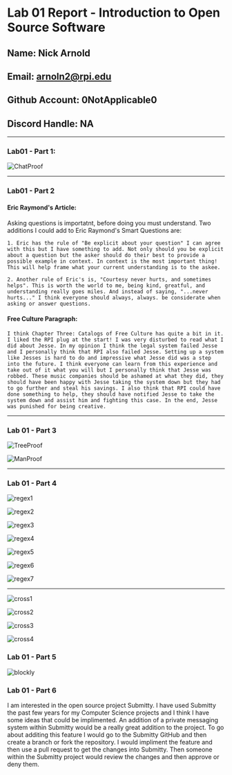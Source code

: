 # Lab 01 Report - Introduction to Open Source Software

## Name: Nick Arnold
## Email: arnoln2@rpi.edu
## Github Account: 0NotApplicable0
## Discord Handle: NA

<hr />

### Lab01 - Part 1:

![ChatProof](Capture.PNG)

<hr />

### Lab01 - Part 2

#### Eric Raymond's Article:
Asking questions is importatnt, before doing you must understand. Two additions I could add to Eric Raymond's Smart Questions are:

    1. Eric has the rule of "Be explicit about your question" I can agree with this but I have something to add. Not only should you be explicit about a question but the asker should do their best to provide a possible example in context. In context is the most important thing! This will help frame what your current understanding is to the askee.

    2. Another rule of Eric's is, "Courtesy never hurts, and sometimes helps". This is worth the world to me, being kind, greatful, and understanding really goes miles. And instead of saying, "...never hurts..." I think everyone should always, always. be considerate when asking or answer questions.

#### Free Culture Paragraph: 

    I think Chapter Three: Catalogs of Free Culture has quite a bit in it. I liked the RPI plug at the start! I was very disturbed to read what I did about Jesse. In my opinion I think the legal system failed Jesse and I personally think that RPI also failed Jesse. Setting up a system like Jesses is hard to do and impressive what Jesse did was a step into the future. I think everyone can learn from this experience and take out of it what you will but I personally think that Jesse was robbed. These music companies should be ashamed at what they did, they should have been happy with Jesse taking the system down but they had to go further and steal his savings. I also think that RPI could have done something to help, they should have notified Jesse to take the system down and assist him and fighting this case. In the end, Jesse was punished for being creative.

<hr />

### Lab 01 - Part 3

![TreeProof](Capture2.PNG)

![ManProof](mantree.PNG)

<hr />

### Lab 01 - Part 4

![regex1](regex1.PNG)

![regex2](regex2.PNG)

![regex3](regex3.PNG)

![regex4](regex4.PNG)

![regex5](regex5.PNG)

![regex6](regex6.PNG)

![regex7](regex7.PNG)

<hr />

![cross1](cross1.PNG)

![cross2](cross2.PNG)

![cross3](cross3.PNG)

![cross4](cross4.PNG)

### Lab 01 - Part 5

![blockly](blockly.PNG)

### Lab 01 - Part 6

I am interested in the open source project Submitty. I have used Submitty the past few years for my Computer Science projects and I think I have some ideas that could be implimented. An addition of a private messaging system within Submitty would be a really great addition to the project. To go about additing this feature I would go to the Submitty GitHub and then create a branch or fork the repository. I would impliment the feature and then use a pull request to get the changes into Submitty. Then someone within the Submitty project would review the changes and then approve or deny them.